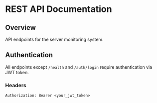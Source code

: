 # REST API Documentation

## Overview
API endpoints for the server monitoring system.

## Authentication
All endpoints except `/health` and `/auth/login` require authentication via JWT token.

### Headers
```http
Authorization: Bearer <your_jwt_token>